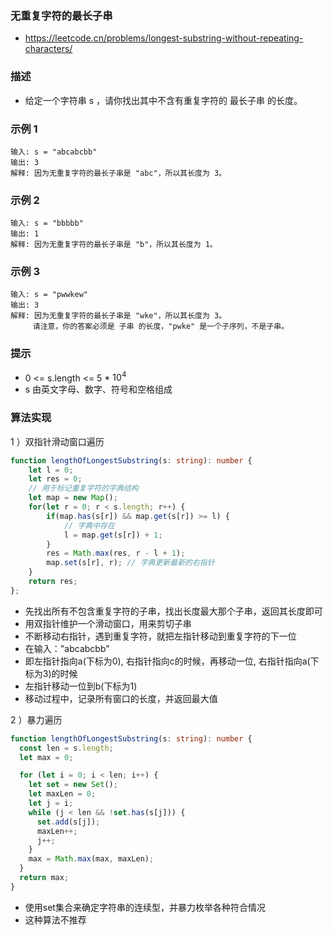 ### 无重复字符的最长子串

- https://leetcode.cn/problems/longest-substring-without-repeating-characters/

### 描述

- 给定一个字符串 s ，请你找出其中不含有重复字符的 最长子串 的长度。

### 示例 1

```
输入: s = "abcabcbb"
输出: 3 
解释: 因为无重复字符的最长子串是 "abc"，所以其长度为 3。
```

### 示例 2

```
输入: s = "bbbbb"
输出: 1
解释: 因为无重复字符的最长子串是 "b"，所以其长度为 1。
```

### 示例 3

```
输入: s = "pwwkew"
输出: 3
解释: 因为无重复字符的最长子串是 "wke"，所以其长度为 3。
     请注意，你的答案必须是 子串 的长度，"pwke" 是一个子序列，不是子串。
``` 

### 提示

- 0 <= s.length <= 5 * $10^4$
- s 由英文字母、数字、符号和空格组成

### 算法实现

1 ）双指针滑动窗口遍历

```ts
function lengthOfLongestSubstring(s: string): number {
    let l = 0;
    let res = 0;
    // 用于标记重复字符的字典结构
    let map = new Map();
    for(let r = 0; r < s.length; r++) {
        if(map.has(s[r]) && map.get(s[r]) >= l) {
            // 字典中存在
            l = map.get(s[r]) + 1;
        }
        res = Math.max(res, r - l + 1);
        map.set(s[r], r); // 字典更新最新的右指针
    }
    return res;
};
```

- 先找出所有不包含重复字符的子串，找出长度最大那个子串，返回其长度即可
- 用双指针维护一个滑动窗口，用来剪切子串
- 不断移动右指针，遇到重复字符，就把左指针移动到重复字符的下一位
- 在输入："abcabcbb"
- 即左指针指向a(下标为0), 右指针指向c的时候，再移动一位, 右指针指向a(下标为3)的时候
- 左指针移动一位到b(下标为1)
- 移动过程中，记录所有窗口的长度，并返回最大值

2 ）暴力遍历

```ts
function lengthOfLongestSubstring(s: string): number {
  const len = s.length;
  let max = 0;

  for (let i = 0; i < len; i++) {
    let set = new Set();
    let maxLen = 0;
    let j = i;
    while (j < len && !set.has(s[j])) {
      set.add(s[j]);
      maxLen++;
      j++;
    }
    max = Math.max(max, maxLen);
  }
  return max;
}
```

- 使用set集合来确定字符串的连续型，并暴力枚举各种符合情况
- 这种算法不推荐
